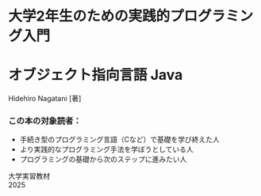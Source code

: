 <div class="cover-page">

  <div class="cover-header">
  </div>

  <div class="cover-titles">
    <h1 class="cover-subtitle">大学2年生のための実践的プログラミング入門</h1>
    <h1 class="cover-title">オブジェクト指向言語 Java</h1>
    <div class="cover-author">
      <div class="cover-author-name">Hidehiro Nagatani [著]</div>
    </div>
  </div>

  <div class="cover-main"></div>

  <div class="cover-footer">
    <div class="footer-note">
      <h3>この本の対象読者：</h3>
      <ul>
        <li>手続き型のプログラミング言語（Cなど）で基礎を学び終えた人</li>
        <li>より実践的なプログラミング手法を学ぼうとしている人</li>
        <li>プログラミングの基礎から次のステップに進みたい人</li>
      </ul>
    </div>
    <div class="cover-publisher">
      <div class="cover-logo">大学実習教材</div>
      <div class="cover-year">2025</div>
    </div>
  </div>
</div>